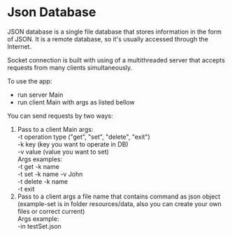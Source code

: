 # Json Database

JSON database is a single file database that stores information in the form of JSON. It is a remote database, 
so it's usually accessed through the Internet.

Socket connection is built with using of a multithreaded server that accepts requests from many clients simultaneously.

To use the app:
- run server Main
- run client Main with args as listed bellow

You can send requests by two ways: 
1. Pass to a client Main args: <br />
-t operation type ("get", "set", "delete", "exit")<br /> 
-k key (key you want to operate in DB)<br /> 
-v value (value you want to set)<br />
Args examples:<br /> 
-t get -k name<br />
-t set -k name -v John<br />
-t delete -k name<br />
-t exit<br />
2. Pass to a client args a file name that contains command as json object (example-set is in folder resources/data, 
also you can create your own files or correct current)<br />
Args example:<br /> 
-in testSet.json<br />
